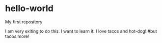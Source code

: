 # hello-world
My first repository

I am very exiting to do this. I want to learn it!
I love tacos and hot-dog!
#but tacos more!
